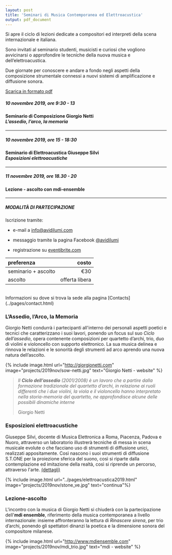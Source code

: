 ```yaml
---
layout: post
title: 'Seminari di Musica Contemporanea ed Elettroacustica'
output: pdf_document
---
```


Si apre il ciclo di lezioni dedicate a compositori ed interpreti della scena internazionale e italiana.

Sono invitati al seminario studenti, musicisti e curiosi che vogliono avvicinarsi o approfondire le tecniche della nuova musica e dell’elettroacustica.

Due giornate per conoscere e andare a fondo negli aspetti della composizione strumentale connessi a nuovi sistemi di amplificazione e diffusione sonora.

<a href="{{ site.url }}/pdf/seminario-nov2019.pdf" target="_blank">Scarica in formato pdf</a>

[//]: <> (-------------)
##### 10 novembre 2019, ore 9:30 - 13
#### Seminario di Composizione Giorgio Netti <br>*L’assedio, l’arco, la memoria*
-------------
##### 10 novembre 2019, ore 15 - 18:30
#### Seminario di Elettroacustica Giuseppe Silvi <br>*Esposizioni elettroacustiche*
-------------
##### 11 novembre 2019, ore 18.30 - 20
#### Lezione - ascolto con mdi-ensemble
-------------

##### MODALITÀ DI PARTECIPAZIONE

Iscrizione tramite:

* e-mail a [info@avidilumi.com](mailto:info@avidilumi.com)

* messaggio tramite la pagina Facebook [@avidilumi](https://www.facebook.com/avidilumi)

* registrazione su [eventibrite.com](https://www.eventbrite.com/e/seminari-di-musica-contemporanea-ed-elettroacustica-tickets-77720328595)


| preferenza           | costo |
| :------------------- | -----:|
| seminario + ascolto  |   €30 |
| ascolto              |    offerta libera |

<br>
Informazioni su dove si trova la sede alla pagina [Contacts](../pages/contact.html)
<br>


### L’Assedio, l’Arco, la Memoria
Giorgio Netti condurrà i partecipanti all'interno dei personali aspetti poetici e tecnici che caratterizzano i suoi lavori, ponendo un focus sul suo *Ciclo dell’assedio*, opera contenente composizioni per quartetto d’archi, trio, duo di violini e violoncello con supporto elettronico. La sua musica delinea e rinnova le relazioni e le sonorità degli strumenti ad arco aprendo una nuova natura dell’ascolto.

{% include image.html url="http://giorgionetti.com" image="projects/2019nov/sow-netti.jpg" text="Giorgio Netti - website" %}

> *Il **Ciclo dell’assedio** (2001/2008) è un lavoro che a partire dalla formazione tradizionale del quartetto d’archi, in relazione ai ruoli differenti che i due violini, la viola e il violoncello hanno interpretato nella storia-memoria del quartetto, ne approfondisce alcune delle possibili dinamiche interne*
>
> Giorgio Netti

### Esposizioni elettroacustiche
Giuseppe Silvi, docente di Musica Elettronica a Roma, Piacenza, Padova e Nuoro, attraverso un laboratorio illustrerà tecniche di messa in scena musicale evolute o che facciano uso di strumenti di diffusione unici, realizzati appositamente. Così nascono i suoi strumenti di diffusione S.T.ONE per la proiezione sferica del suono, così si riparte dalla contemplazione ed imitazione della realtà, così si riprende un percorso, attraverso l'arte. [(dettagli)](../pages/elettroacustica2019.html)


{% include image.html url="../pages/elettroacustica2019.html" image="projects/2019nov/stone_ve.jpg" text="continua"%}

### Lezione-ascolto
L'incontro con la musica di Giorgio Netti si chiuderà con la partecipazione dell'**mdi ensemble**, riferimento della musica contemporanea a livello internazionale: insieme affronteranno la lettura di *Rinascere sirena*, per trio d’archi, ponendo gli spettatori dinanzi la poetica e la dimensione sonora del compositore milanese.

{% include image.html url="http://www.mdiensemble.com" image="projects/2019nov/mdi_trio.jpg" text="mdi - website" %}

